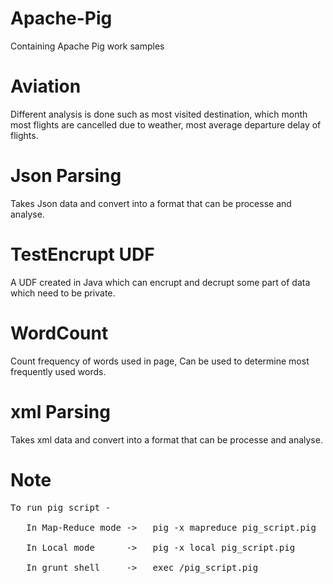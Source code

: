# Apache-Pig
Containing Apache Pig work samples

# Aviation
Different analysis is done such as most visited destination, which month most flights are cancelled due to weather, most average departure delay of flights.

# Json Parsing
Takes Json data and convert into a format that can be processe and analyse.

# TestEncrupt UDF
A UDF created in Java which can encrupt and decrupt some part of data which need to be private.

# WordCount
Count frequency of words used in page, Can be used to determine most frequently used words.

# xml Parsing
Takes xml data and convert into a format that can be processe and analyse.


# Note
<pre>To run pig script - </br>
   In Map-Reduce mode ->   pig -x mapreduce pig_script.pig </br>
   In Local mode      ->   pig -x local pig_script.pig</br>
   In grunt shell     ->   exec /pig_script.pig</br>
</pre>




